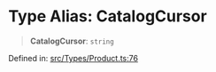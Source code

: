 # Type Alias: CatalogCursor

> **CatalogCursor**: `string`

Defined in: [src/Types/Product.ts:76](https://github.com/Fokusdotid/bail/blob/99acc683da8779d62a0509bb4108fdb35cb2b061/src/Types/Product.ts#L76)
